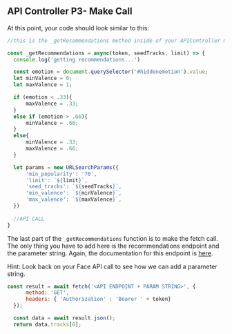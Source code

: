 ## API Controller P3- Make Call

At this point, your code should look similar to this:

```js
//this is the _getRecommendations method inside of your APIController module

const _getRecommendations = async(token, seedTracks, limit) => {
  console.log('getting recommendations...')

  const emotion = document.querySelector('#hiddenemotion').value;
  let minValence = 0;
  let maxValence = 1;

  if (emotion < .33){
      maxValence = .33;
  }
  else if (emotion > .66){
      minValence = .66;
  }
  else{
      minValence = .33;
      maxValence = .66;
  }

  let params = new URLSearchParams({
      'min_popularity': '70',
      'limit': `${limit}`,
      'seed_tracks': `${seedTracks}`,
      'min_valence': `${minValence}`,
      'max_valence': `${maxValence}`,
  })
	
  //API CALL
}


```



The last part of the `_getRecommendations`  function is to make the fetch call. The only thing you have to add  here is the recommendations endpoint and the parameter string. Again, the documentation for this endpoint is [here](https://developer.spotify.com/documentation/web-api/reference/browse/get-recommendations/). 

Hint: Look back on your Face API call to see how we can add a parameter string.

```js
const result = await fetch('<API ENDPOINT + PARAM STRING>', {
      method: 'GET',
      headers: { 'Authorization' : 'Bearer ' + token}
  });

  const data = await result.json();
  return data.tracks[0];
```

